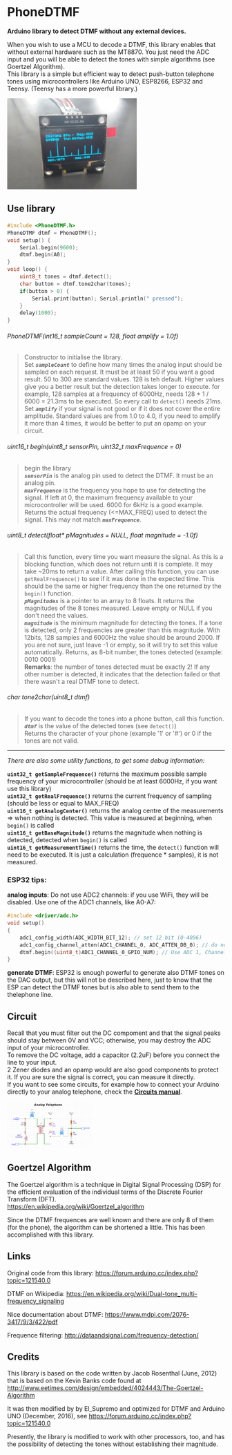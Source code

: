 # PhoneDTMF
**Arduino library to detect DTMF without any external devices.**

When you wish to use a MCU to decode a DTMF, this library enables that without external hardware such as the MT8870. You just need the ADC input and you will be able to detect the tones with simple algorithms (see Goertzel Algorithm).  
This library is a simple but efficient way to detect push-button telephone tones using microcontrollers like Arduino UNO, ESP8266, ESP32 and Teensy. (Teensy has a more powerful library.)  

<img alt="Display spectrum" src="circuits/oled.jpg" width="300" />

## Use library
~~~~cpp
#include <PhoneDTMF.h>
PhoneDTMF dtmf = PhoneDTMF();
void setup() {
    Serial.begin(9600);
    dtmf.begin(A0);
}
void loop() {
    uint8_t tones = dtmf.detect();
    char button = dtmf.tone2char(tones);
    if(button > 0) {
    	Serial.print(button); Serial.println(" pressed");
    }
    delay(1000);
}
~~~~

###### PhoneDTMF(int16_t sampleCount = 128, float amplify = 1.0f)
> Constructor to initialise the library.  
> Set ***`sampleCount`*** to define how many times the analog input should be sampled on each request. It must be at least 50 if you want a good result. 50 to 300 are standard values. 128 is teh default. Higher values give you a better result but the detection takes longer to execute. for example, 128 samples at a frequency of 6000Hz, needs 128 \* 1 / 6000 = 21.3ms to be executed. So every call to `detect()` needs 21ms.  
> Set ***`amplify`*** if your signal is not good or if it does not cover the entire amplitude. Standard values are from 1.0 to 4.0, if you need to amplify it more than 4 times, it would be better to put an opamp on your circuit.

###### uint16_t begin(uint8_t sensorPin, uint32_t maxFrequence = 0)
> begin the library  
> ***`sensorPin`*** is the analog pin used to detect the DTMF. It must be an analog pin.  
> ***`maxFrequence`*** is the frequency you hope to use for detecting the signal. If left at 0, the maximum frequency available to your microcontroller will be used. 6000 for 6kHz is a good example.  
> Returns the actual frequency (&lt;=MAX_FREQ) used to detect the signal. This may not match ***`maxFrequence`***.

###### uint8_t detect(float* pMagnitudes = NULL, float magnitude = -1.0f)
> Call this function, every time you want measure the signal. As this is a blocking function, which does not return unti it is complete. It may take ~20ms to return a value. After calling this function, you can use `getRealFrequence()` to see if it was done in the expected time. This should be the same or higher frequency than the one returned by the `begin()` function.  
> ***`pMagnitudes`*** is a pointer to an array to 8 floats. It returns the magnitudes of the 8 tones measured. Leave empty or NULL if you don't need the values.  
> ***`magnitude`*** is the minimum magnitude for detecting the tones. If a tone is detected, only 2 frequencies are greater than this magnitude. With 12bits, 128 samples and 6000Hz the value should be around 2000. If you are not sure, just leave -1 or empty, so it will try to set this value automatically.
> Returns, as 8-bit number, the tones detected (example: 0010 0001)  
> **Remarks**: the number of tones detected must be exactly 2! If any other number is detected, it indicates that the detection failed or that there wasn't a real DTMF tone to detect.  

###### char tone2char(uint8_t dtmf)
> If you want to decode the tones into a phone button, call this function.  
> ***`dtmf`*** is the value of the detected tones (see `detect()`)   
> Returns the character of your phone (example '1' or '#') or 0 if the tones are not valid.   


___
*There are also some utility functions, to get some debug information:* 


**`uint32_t getSampleFrequence()`** returns the maximum possible sample frequency of your microcontroller (should be at least 6000Hz, if you want use this library)  
**`uint32_t getRealFrequence()`** returns the current frequency of sampling (should be less or equal to MAX_FREQ)  
**`uint16_t getAnalogCenter()`** returns the analog centre of the measurements => when nothing is detected. This value is measured at beginning, when `begin()` is called  
**`uint16_t getBaseMagnitude()`** returns the magnitude when nothing is detected, detected when `begin()` is called  
**`uint16_t getMeasurementTime()`** returns the time, the `detect()` function will need to be executed. It is just a calculation (frequence * samples), it is not measured.  

### ESP32 tips:

**analog inputs**: Do not use ADC2 channels: if you use WiFi, they will be disabled. Use one of the ADC1 channels, like A0-A7:  
```cpp
#include <driver/adc.h>
void setup()
{
    adc1_config_width(ADC_WIDTH_BIT_12); // set 12 bit (0-4096)
    adc1_config_channel_atten(ADC1_CHANNEL_0, ADC_ATTEN_DB_0); // do not use attenuation
    dtmf.begin((uint8_t)ADC1_CHANNEL_0_GPIO_NUM); // Use ADC 1, Channel 0 (GPIO36 on Wroom32)
}
```
**generate DTMF**: ESP32 is enough powerful to generate also DTMF tones on the DAC output, but this will not be described here, just to know that the ESP can detect the DTMF tones but is also able to send them to the thelephone line.  


## Circuit
Recall that you must filter out the DC compoment and that the signal peaks should stay between 0V and VCC; otherwise, you may destroy the ADC input of your microcontroller.  
To remove the DC voltage, add a capacitor (2.2uF) before you connect the line to your input.  
2 Zener  diodes and an opamp would are also good components to protect it. If you are sure the signal is correct, you can measure it directly.  
If you want to see some circuits, for example how to connect your Arduino directly to your analog telephone, check the <a href='circuits/'>**Circuits manual**</a>.  

<a href="circuits/"><img src='circuits/analogphone.png' width='200'></a>  


## Goertzel Algorithm
The Goertzel algorithm is a technique in Digital Signal Processing (DSP) for the efficient evaluation of the individual terms of the Discrete Fourier Transform (DFT).  
https://en.wikipedia.org/wiki/Goertzel_algorithm

Since the DTMF frequences are well known and there are only 8 of them (for the phone), the algorithm can be shortened a little. This has been accomplished with this library.  

## Links
Original code from this library: https://forum.arduino.cc/index.php?topic=121540.0  

DTMF on Wikipedia: https://en.wikipedia.org/wiki/Dual-tone_multi-frequency_signaling  

Nice documentation about DTMF: https://www.mdpi.com/2076-3417/9/3/422/pdf  

Frequence filtering: http://dataandsignal.com/frequency-detection/  


## Credits
This library is based on the code written by Jacob Rosenthal (June, 2012) that is based on the Kevin Banks code found at http://www.eetimes.com/design/embedded/4024443/The-Goertzel-Algorithm  

It was then modified by by El_Supremo and optimized for DTMF and Arduino UNO (December, 2016), see https://forum.arduino.cc/index.php?topic=121540.0  

Presently, the library is modified to work with other processors, too, and has the possibility of detecting the tones without establishing their magnitude.  
